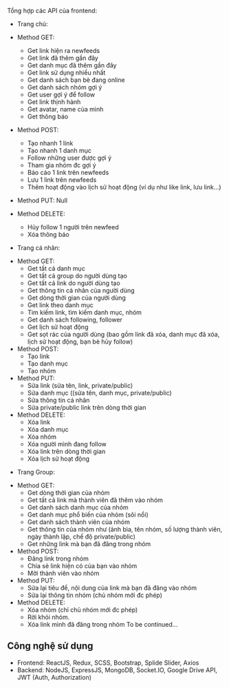Tổng hợp các API của frontend:

- Trang chủ: 
 + Method GET:
	* Get link hiện ra newfeeds
	* Get link đã thêm gần đây
	* Get danh mục đã thêm gần đây
	* Get link sử dụng nhiều nhất
	* Get danh sách bạn bè đang online
	* Get danh sách nhóm gợi ý
	* Get user gợi ý để follow
	* Get link thịnh hành
	* Get avatar, name của mình
	* Get thông báo
 + Method POST:
	* Tạo nhanh 1 link 
	* Tạo nhanh 1 danh mục
	* Follow những user được gợi ý
	* Tham gia nhóm đc gợi ý
	* Báo cáo 1 link trên newfeeds
	* Lưu 1 link trên newfeeds
	* Thêm hoạt động vào lịch sử hoạt động (ví dụ như like link, lưu link...)
 + Method PUT: Null
 
 + Method DELETE:
	* Hủy follow 1 người trên newfeed
	* Xóa thông báo

- Trang cá nhân:
 + Method GET:
	* Get tất cả danh mục
	* Get tất cả group do người dùng tạo
	* Get tất cả link do người dùng tạo
	* Get thông tin cá nhân của người dùng
	* Get dòng thời gian của người dùng
	* Get link theo danh mục
	* Tìm kiếm link, tìm kiếm danh mục, nhóm
	* Get danh sách following, follower
	* Get lịch sử hoạt động
	* Get sọt rác của người dùng (bao gồm link đã xóa, danh mục đã xóa, lịch sử hoạt động, bạn bè hủy follow)
 + Method POST:
	* Tạo link
	* Tạo danh mục
	* Tạo nhóm
 + Method PUT:
	* Sửa link (sửa tên, link, private/public)
	* Sửa danh mục ((sửa tên, danh mục, private/public)
	* Sửa thông tin cá nhân
	* Sửa private/public link trên dòng thời gian
 + Method DELETE:
	* Xóa link
	* Xóa danh mục
	* Xóa nhóm
	* Xóa người mình đang follow
	* Xóa link trên dòng thời gian
	* Xóa lịch sử hoạt động

- Trang Group:
 + Method GET:
	* Get dòng thời gian của nhóm
	* Get tất cả link mà thành viên đã thêm vào nhóm
	* Get danh sách danh mục của nhóm
	* Get danh mục phổ biến của nhóm (sôi nổi)
	* Get danh sách thành viên của nhóm
	* Get thông tin của nhóm như (ảnh bìa, tên nhóm, số lượng thành viên, ngày thành lặp, chế độ private/public)
	* Get những link mà bạn đã đăng trong nhóm
 + Method POST:
	* Đăng link trong nhóm
	* Chia sẻ link hiện có của bạn vào nhóm
	* Mời thành viên vào nhóm
 + Method PUT:
	* Sửa lại tiêu đề, nội dung của link mà bạn đã đăng vào nhóm
	* Sửa lại thông tin nhóm (chủ nhóm mới đc phép)
 + Method DELETE:
	* Xóa nhóm (chỉ chủ nhóm mới đc phép)
	* Rời khỏi nhóm.
	* Xóa link mình đã đăng trong nhóm
To be continued...

## Công nghệ sử dụng
- Frontend: ReactJS, Redux, SCSS, Bootstrap, Splide Slider, Axios
- Backend: NodeJS, ExpressJS, MongoDB, Socket.IO, Google Drive API, JWT (Auth, Authorization)